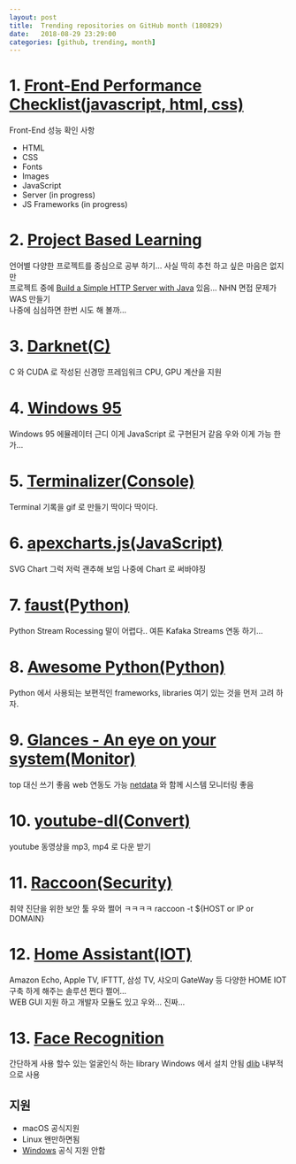 ```yaml
---
layout: post
title:  Trending repositories on GitHub month (180829)
date:   2018-08-29 23:29:00
categories: [github, trending, month]
---
```

# 1. [Front-End Performance Checklist(javascript, html, css)](https://github.com/thedaviddias/Front-End-Performance-Checklist)
Front-End 성능 확인 사항
* HTML
* CSS
* Fonts
* Images
* JavaScript
* Server (in progress)
* JS Frameworks (in progress)

# 2. [Project Based Learning](https://github.com/tuvtran/project-based-learning)
언어별 다양한 프로젝트를 중심으로 공부 하기... 사실 딱히 추천 하고 싶은 마음은 없지만 <br>
프로젝트 중에 [Build a Simple HTTP Server with Java](https://javarevisited.blogspot.com/2015/06/how-to-create-http-server-in-java-serversocket-example.html) 있음... NHN 면접 문제가 WAS 만들기<br>
 나중에 심심하면 한번 시도 해 볼까...

# 3. [Darknet(C)](https://github.com/pjreddie/darknet)
C 와 CUDA 로 작성된 신경망 프레임워크 CPU, GPU 계산을 지원

# 4. [Windows 95](https://github.com/felixrieseberg/windows95)
Windows 95 에뮬레이터 근디 이게 JavaScript 로 구현된거 같음 우와 이게 가능 한가...

# 5. [Terminalizer(Console)](https://github.com/faressoft/terminalizer)
Terminal 기록을 gif 로 만들기 딱이다 딱이다.

# 6. [apexcharts.js(JavaScript)](https://github.com/apexcharts/apexcharts.js)
SVG Chart 그럭 저럭 괜추해 보임 나중에 Chart 로 써바야징

# 7. [faust(Python)](https://github.com/robinhood/faust)
Python Stream Rocessing 말이 어렵다.. 여튼 Kafaka Streams 연동 하기...

# 8. [Awesome Python(Python)](https://github.com/vinta/awesome-python)
Python 에서 사용되는 보편적인 frameworks, libraries 여기 있는 것을 먼저 고려 하자.

# 9. [Glances - An eye on your system(Monitor)](https://github.com/nicolargo/glances)
top 대신 쓰기 좋음 web 연동도 가능 [netdata](https://github.com/firehol/netdata) 와 함께 시스템 모니터링 좋음

# 10. [youtube-dl(Convert)](https://github.com/rg3/youtube-dl)
youtube 동영상을 mp3, mp4 로 다운 받기

# 11. [Raccoon(Security)](https://github.com/evyatarmeged/Raccoon)
취약 진단을 위한 보안 툴 우와 쩔어 ㅋㅋㅋㅋ
    raccoon -t ${HOST or IP or DOMAIN}

# 12. [Home Assistant(IOT)](https://github.com/home-assistant/home-assistant)
Amazon Echo, Apple TV, IFTTT, 삼성 TV, 샤오미 GateWay 등 다양한 HOME IOT 구축 하게 해주는 솔루션 쩐다 쩔어...<br>
WEB GUI 지원 하고 개발자 모듈도 있고 우와... 진짜...

# 13. [Face Recognition](https://github.com/ageitgey/face_recognition)
간단하게 사용 할수 있는 얼굴인식 하는 library Windows 에서 설치 안됨 [dlib](http://dlib.net/) 내부적으로 사용

## 지원
* macOS 공식지원
* Linux 왠만하면됨
* [Windows](https://github.com/ageitgey/face_recognition/issues/175#issue-257710508) 공식 지원 안함